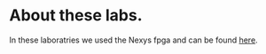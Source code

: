 <html>
<body>
<div>
<h1>About these labs.</h1>
<p>In these laboratries we used the Nexys fpga and can be found <a href="https://octopart.com/datasheet/nexys+a7-50t+fpga+trainer+board-digilent-117707596?utm_source=bing&utm_medium=cpc&utm_campaign=b_cpc_intl_search_dsa_english_en_usd_datasheets&utm_term=datasheet&utm_content=Intl%20Datasheet%20DSA">here</a>. </p>
</div>
</body>
</html>
